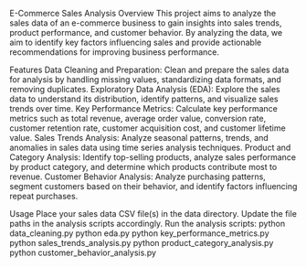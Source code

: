 E-Commerce Sales Analysis
Overview
This project aims to analyze the sales data of an e-commerce business to gain insights into sales trends, product performance, and customer behavior. By analyzing the data, we aim to identify key factors influencing sales and provide actionable recommendations for improving business performance.

Features
Data Cleaning and Preparation: Clean and prepare the sales data for analysis by handling missing values, standardizing data formats, and removing duplicates.
Exploratory Data Analysis (EDA): Explore the sales data to understand its distribution, identify patterns, and visualize sales trends over time.
Key Performance Metrics: Calculate key performance metrics such as total revenue, average order value, conversion rate, customer retention rate, customer acquisition cost, and customer lifetime value.
Sales Trends Analysis: Analyze seasonal patterns, trends, and anomalies in sales data using time series analysis techniques.
Product and Category Analysis: Identify top-selling products, analyze sales performance by product category, and determine which products contribute most to revenue.
Customer Behavior Analysis: Analyze purchasing patterns, segment customers based on their behavior, and identify factors influencing repeat purchases.

Usage
Place your sales data CSV file(s) in the data directory.
Update the file paths in the analysis scripts accordingly.
Run the analysis scripts:
python data_cleaning.py
python eda.py
python key_performance_metrics.py
python sales_trends_analysis.py
python product_category_analysis.py
python customer_behavior_analysis.py
